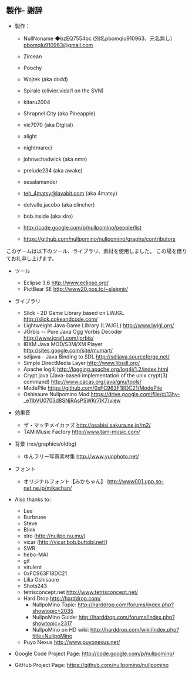 ## 製作- 謝辞

- 製作：
  - NullNoname ◆bzEQ7554bc (別名pbomqlu910963、元名無し) pbomqlu910963@gmail.com
  - Zircean
  - Poochy
  - Wojtek (aka dodd)
  - Spirale (olivier.vidal1 on the SVN)
  - kitaru2004
  - Shrapnel.City (aka Pineapple)
  - vic7070 (aka Digital)
  - alight
  - nightmareci
  - johnwchadwick (aka nmn)
  - prelude234 (aka awake)
  - sesalamander
  - teh_4matsy@lavabit.com (aka 4matsy)
  - delvalle.jacobo (aka clincher)
  - bob.inside (aka xlro)

  - http://code.google.com/p/nullpomino/people/list
  - https://github.com/nullpomino/nullpomino/graphs/contributors

このゲームは以下のツール、ライブラリ、素材を使用しました。 この場を借りてお礼申し上げます。

- ツール
  - Eclipse 3.6 http://www.eclipse.org/
  - PictBear SE http://www20.pos.to/~sleipnir/

- ライブラリ
  - Slick - 2D Game Library based on LWJGL http://slick.cokeandcode.com/
  - Lightweight Java Game Library (LWJGL) http://www.lwjgl.org/
  - JOrbis -- Pure Java Ogg Vorbis Decoder http://www.jcraft.com/jorbis/
  - IBXM Java MOD/S3M/XM Player http://sites.google.com/site/mumart/
  - sdljava - Java Binding to SDL http://sdljava.sourceforge.net/
  - Simple DirectMedia Layer http://www.libsdl.org/
  - Apache log4j http://logging.apache.org/log4j/1.2/index.html
  - Crypt.java (Java-based implementation of the unix crypt(3) command) http://www.cacas.org/java/gnu/tools/
  - ModePile https://github.com/0xFC963F18DC21/ModePile
  - Oshisaure Nullpomino Mod https://drive.google.com/file/d/13hy-_e11bVU0703d8SNjRAsPSWKr7IK7/view

- 効果音
  - ザ・マッチメイカァズ http://osabisi.sakura.ne.jp/m2/
  - TAM Music Factory http://www.tam-music.com/

- 背景 (res/graphics/oldbg)
  - ゆんフリー写真素材集 http://www.yunphoto.net/

- フォント
  - オリジナルフォント【みかちゃん】 http://www001.upp.so-net.ne.jp/mikachan/

- Also thanks to:
  - Lee
  - Burbruee
  - Steve
  - Blink
  - xlro (http://nullpo.nu.mu/)
  - vicar (http://vicar.bob.buttobi.net/)
  - SWR
  - hebo-MAI
  - gif
  - virulent
  - 0xFC963F18DC21
  - Lilia Oshisaure
  - Shots243
  - tetrisconcept.net http://www.tetrisconcept.net/
  - Hard Drop http://harddrop.com/
    - NullpoMino Topic: http://harddrop.com/forums/index.php?showtopic=2035
    - NullpoMino Guide: http://harddrop.com/forums/index.php?showtopic=2317
    - NullpoMino on HD wiki: http://harddrop.com/wiki/index.php?title=NullpoMino
  - Puyo Nexus http://www.puyonexus.net/

- Google Code Project Page: http://code.google.com/p/nullpomino/
- GitHub Project Page: https://github.com/nullpomino/nullpomino
